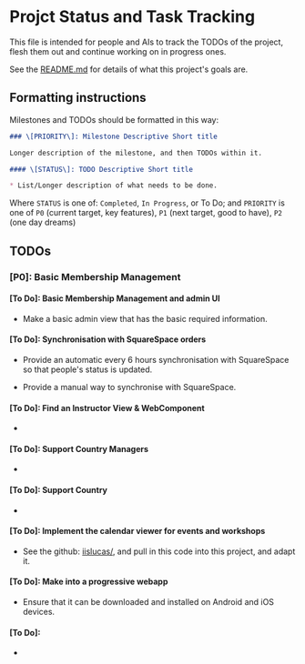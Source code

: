 # Projct Status and Task Tracking

This file is intended for people and AIs to track the TODOs of the project,
flesh them out and continue working on in progress ones.

See the [README.md](./README.md) for details of what this project's goals are.

## Formatting instructions

Milestones and TODOs should be formatted in this way: 

```md
### \[PRIORITY\]: Milestone Descriptive Short title

Longer description of the milestone, and then TODOs within it.

#### \[STATUS\]: TODO Descriptive Short title

* List/Longer description of what needs to be done. 
```

Where `STATUS` is one of: `Completed`, `In Progress`, or To Do; and `PRIORITY` is one of `P0`
(current target, key features), `P1` (next target, good to have), `P2` (one day dreams)

## TODOs

### \[P0\]: Basic Membership Management

#### \[To Do\]: Basic Membership Management and admin UI

* Make a basic admin view that has the basic required information.

#### \[To Do\]: Synchronisation with SquareSpace orders

* Provide an automatic every 6 hours synchronisation with SquareSpace so that people's status is
  updated. 

* Provide a manual way to synchronise with SquareSpace.

#### \[To Do\]: Find an Instructor View & WebComponent

* 

#### \[To Do\]: Support Country Managers

* 

#### \[To Do\]: Support Country

* 

#### \[To Do\]: Implement the calendar viewer for events and workshops

* See the github: [iislucas/](github.com/iislucas/google-cal-events-viewer), and pull in this code
  into this project, and adapt it.

#### \[To Do\]: Make into a progressive webapp

* Ensure that it can be downloaded and installed on Android and iOS devices.

#### \[To Do\]: 

* 
